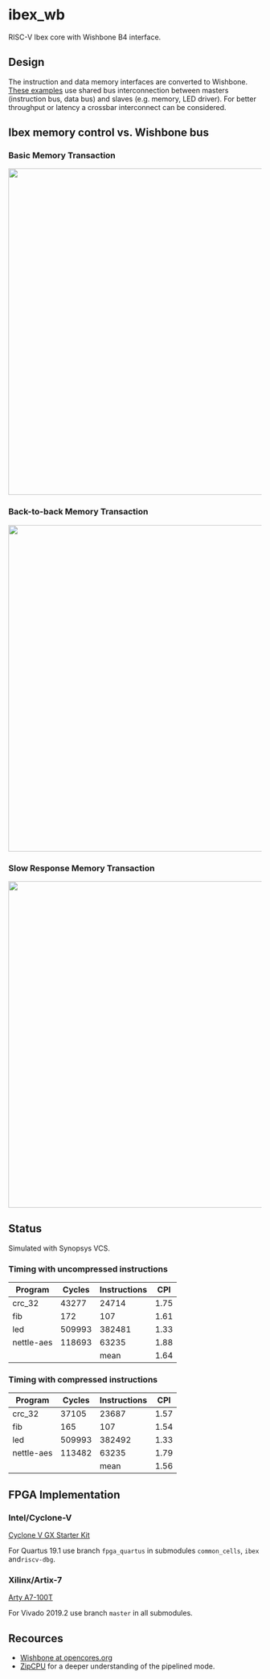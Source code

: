 # ibex_wb
RISC-V Ibex core with Wishbone B4 interface.

## Design
The instruction and data memory interfaces are converted to
Wishbone.
[These examples](https://github.com/pbing/ibex_wb/tree/master/sim) use shared bus
interconnection between masters (instruction bus, data bus) and slaves (e.g. memory, LED driver).
For better throughput or latency a crossbar interconnect can be considered.


## Ibex memory control vs. Wishbone bus

### Basic Memory Transaction
<p align="center"><img src="doc/images/timing1.svg" width="650"></p>

### Back-to-back Memory Transaction
<p align="center"><img src="doc/images/timing2.svg" width="650"></p>

### Slow Response Memory Transaction
<p align="center"><img src="doc/images/timing3.svg" width="650"></p>


## Status
Simulated with Synopsys VCS.

### Timing with uncompressed instructions
| Program    | Cycles | Instructions   | CPI  |
|------------|--------|----------------|------|
| crc_32     | 43277  | 24714          | 1.75 |
| fib        | 172    | 107            | 1.61 |
| led        | 509993 | 382481         | 1.33 |
| nettle-aes | 118693 | 63235          | 1.88 |
|            |        | mean           | 1.64 |

### Timing with compressed instructions
| Program    | Cycles | Instructions   | CPI  |
|------------|--------|----------------|------|
| crc_32     | 37105  | 23687          | 1.57 |
| fib        | 165    | 107            | 1.54 |
| led        | 509993 | 382492         | 1.33 |
| nettle-aes | 113482 | 63235          | 1.79 |
|            |        | mean           | 1.56 |

## FPGA Implementation

### Intel/Cyclone-V
[Cyclone V GX Starter Kit](https://www.terasic.com.tw/cgi-bin/page/archive.pl?Language=English&CategoryNo=167&No=830)

For Quartus 19.1 use branch `fpga_quartus` in submodules `common_cells`, `ibex` and`riscv-dbg`.

### Xilinx/Artix-7
[Arty A7-100T](https://www.xilinx.com/products/boards-and-kits/1-w51quh.html)

For Vivado 2019.2 use branch `master` in all submodules.

## Recources
- [Wishbone at opencores.org](https://opencores.org/howto/wishbone)
- [ZipCPU](http://zipcpu.com/zipcpu/2017/11/07/wb-formal.html) for a deeper understanding of the pipelined mode.

